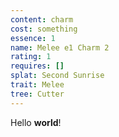```yaml
---
content: charm
cost: something
essence: 1
name: Melee e1 Charm 2
rating: 1
requires: []
splat: Second Sunrise
trait: Melee
tree: Cutter
---
```


Hello **world**!
